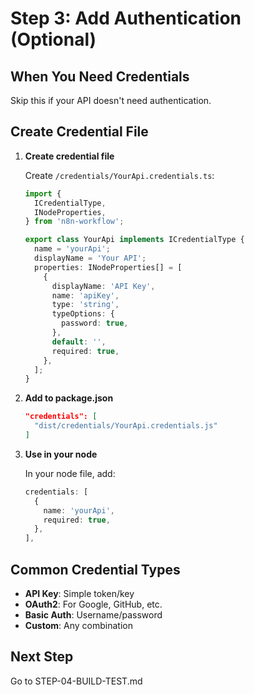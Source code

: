 # Step 3: Add Authentication (Optional)

## When You Need Credentials

Skip this if your API doesn't need authentication.

## Create Credential File

1. **Create credential file**

   Create `/credentials/YourApi.credentials.ts`:

   ```typescript
   import {
     ICredentialType,
     INodeProperties,
   } from 'n8n-workflow';

   export class YourApi implements ICredentialType {
     name = 'yourApi';
     displayName = 'Your API';
     properties: INodeProperties[] = [
       {
         displayName: 'API Key',
         name: 'apiKey',
         type: 'string',
         typeOptions: {
           password: true,
         },
         default: '',
         required: true,
       },
     ];
   }
   ```

2. **Add to package.json**

   ```json
   "credentials": [
     "dist/credentials/YourApi.credentials.js"
   ]
   ```

3. **Use in your node**

   In your node file, add:

   ```typescript
   credentials: [
     {
       name: 'yourApi',
       required: true,
     },
   ],
   ```

## Common Credential Types

- **API Key**: Simple token/key
- **OAuth2**: For Google, GitHub, etc.
- **Basic Auth**: Username/password
- **Custom**: Any combination

## Next Step

Go to STEP-04-BUILD-TEST.md
